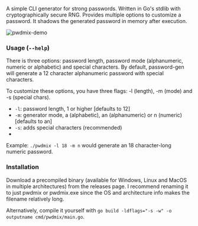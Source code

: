 A simple CLI generator for strong passwords. Written in Go's stdlib with cryptographically secure RNG. Provides multiple options to customize a password. It shadows the generated password in memory after execution.

![pwdmix-demo](https://github.com/parsec501/pwdmix/assets/105080989/e105ab71-e2c4-444d-a6d6-5d0ed54a9d9d)

### Usage (`--help`)

There is three options: password length, password mode (alphanumeric, numeric or alphabetic) and special characters. By default, password-gen will generate a 12 character alphanumeric password with special characters.

To customize these options, you have three flags: -l (length), -m (mode) and -s (special chars).

- `-l`: password length, 1 or higher [defaults to 12]
- `-m`: generator mode, a (alphabetic), an (alphanumeric) or n (numeric) [defaults to an]
- `-s`: adds special characters (recommended)
- 
Example: `./pwdmix -l 18 -m n` would generate an 18 character-long numeric password.

### Installation
Download a precompiled binary (available for Windows, Linux and MacOS in multiple architectures) from the releases page. I recommend renaming it to just pwdmix or pwdmix.exe since the OS and architecture info makes the filename relatively long.

Alternatively, compile it yourself with `go build -ldflags="-s -w" -o outputname cmd/pwdmix/main.go`.
